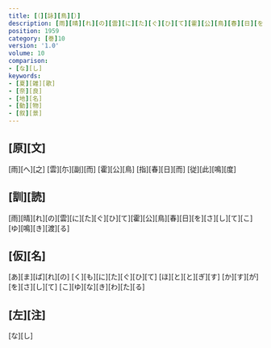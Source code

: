 ```yaml
---
title: [（][詠][鳥][）]
description: [雨][晴][れ][の][雲][に][た][ぐ][ひ][て][霍][公][鳥][春][日][を][さ][し][て][こ][ゆ][鳴][き][渡][る]
position: 1959
category: [巻]10
version: '1.0'
volume: 10
comparison:
- [な][し]
keywords:
- [夏][雑][歌]
- [奈][良]
- [地][名]
- [動][物]
- [叙][景]
---
```


## [原][文]

[雨][へ][之] [雲][尓][副][而] [霍][公][鳥] [指][春][日][而] [従][此][鳴][度]

## [訓][読]

[雨][晴][れ][の][雲][に][た][ぐ][ひ][て][霍][公][鳥][春][日][を][さ][し][て][こ][ゆ][鳴][き][渡][る]

## [仮][名]

[あ][ま][ば][れ][の] [く][も][に][た][ぐ][ひ][て] [ほ][と][と][ぎ][す] [か][す][が][を][さ][し][て] [こ][ゆ][な][き][わ][た][る]

## [左][注]

[な][し]
